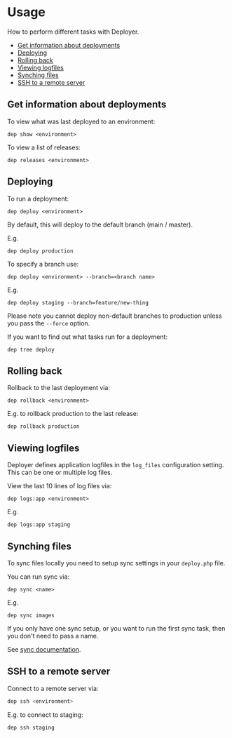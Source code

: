 # Usage

How to perform different tasks with Deployer.

* [Get information about deployments](#get-information-about-deployments)
* [Deploying](#deploying)
* [Rolling back](#rolling-back)
* [Viewing logfiles](#viewing-logfiles)
* [Synching files](#synching-files)
* [SSH to a remote server](#ssh-to-a-remote-server)

## Get information about deployments

To view what was last deployed to an environment:

```
dep show <environment>
```

To view a list of releases:

```
dep releases <environment>
```

## Deploying

To run a deployment:

```
dep deploy <environment>
```

By default, this will deploy to the default branch (main / master).

E.g.

```
dep deploy production
```

To specify a branch use:

```
dep deploy <environment> --branch=<branch name>
```

E.g. 

```
dep deploy staging --branch=feature/new-thing 
```

Please note you cannot deploy non-default branches to production unless you pass the `--force` option.

If you want to find out what tasks run for a deployment:

```
dep tree deploy
```

## Rolling back

Rollback to the last deployment via:

```
dep rollback <environment>
```

E.g. to rollback production to the last release:

```
dep rollback production
```

## Viewing logfiles

Deployer defines application logfiles in the `log_files` configuration setting. This can be one or multiple log files.

View the last 10 lines of log files via:

```
dep logs:app <environment>
```

E.g.

```
dep logs:app staging
```

## Synching files

To sync files locally you need to setup sync settings in your `deploy.php` file.

You can run sync via:

```
dep sync <name>
```

E.g.

```
dep sync images
```

If you only have one sync setup, or you want to run the first sync task, then you don't need to pass a name.

See [sync documentation](tasks/sync.md).

## SSH to a remote server

Connect to a remote server via:

```php
dep ssh <environment>   
```

E.g. to connect to staging:

``` 
dep ssh staging
```
